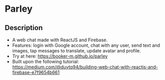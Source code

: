 # Parley

## Description
* A web chat made with ReactJS and Firebase.
* Features: login with Google account, chat with any user, send text and images, tap messages to translate, update avatar and profile.
* Try at here: https://booker-m.github.io/parley
* Built upon the following tutorial: https://medium.com/@duytq94/building-web-chat-with-reactjs-and-firebase-e7f9654b661